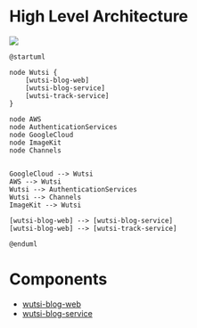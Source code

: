 # High Level Architecture

![](https://www.planttext.com/api/plantuml/img/VL1B3i8W5Do_Kt01hc1gkZ36PHTTc2ueVQ542WayseNnxhQXIcDLLimdCozJ11AUuc00hEkGrP62PdTWyxjE2-2jSOfFs3PinmRqevROR0NoGjwoybY3ZtMrVYBrQ4bBGThPAlb2qaxEAOEbSR5Bn7aG2Y-Q4YfxOIsQ000R9-FyiDuDSqk6aCW5_oZDXdVqgt4J0xiX5kth3l-S7yD0WRQRXty2)

```plantuml
@startuml

node Wutsi {
    [wutsi-blog-web] 
    [wutsi-blog-service]
    [wutsi-track-service]
}

node AWS
node AuthenticationServices
node GoogleCloud
node ImageKit
node Channels


GoogleCloud --> Wutsi 
AWS --> Wutsi
Wutsi --> AuthenticationServices
Wutsi --> Channels
ImageKit --> Wutsi

[wutsi-blog-web] --> [wutsi-blog-service]
[wutsi-blog-web] --> [wutsi-track-service]

@enduml
```

# Components
- [wutsi-blog-web](wutsi-blog-web)
- [wutsi-blog-service](wutsi-blog-service)
